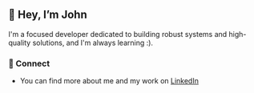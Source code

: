 ## 👋 Hey, I’m John

I'm a focused developer dedicated to building robust systems and high-quality solutions, and I'm always learning :).

### 🔗 Connect
- You can find more about me and my work on [LinkedIn](https://www.linkedin.com/in/johnmayou)
